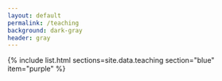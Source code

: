 ```yaml
---
layout: default
permalink: /teaching
background: dark-gray
header: gray
---
```


{% include list.html sections=site.data.teaching section="blue" item="purple" %}
